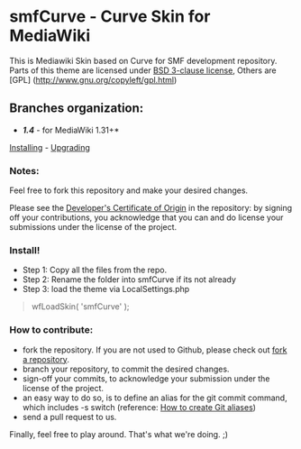 # smfCurve - Curve Skin for MediaWiki

This is Mediawiki Skin based on Curve for SMF development repository.
Parts of this theme are licensed under [BSD 3-clause license](http://www.opensource.org/licenses/BSD-3-Clause), Others are [GPL] (http://www.gnu.org/copyleft/gpl.html)

## Branches organization:
* ***1.4*** - for MediaWiki 1.31+*

[Installing](https://github.com/SimpleMachines/smfcurve/wiki/Installing) - [Upgrading](https://github.com/SimpleMachines/smfcurve/wiki/Upgrading)

### Notes:

Feel free to fork this repository and make your desired changes.

Please see the [Developer's Certificate of Origin](https://github.com/SimpleMachines/smfcurve/blob/master/DCO.txt) in the repository:
by signing off your contributions, you acknowledge that you can and do license your submissions under the license of the project.

### Install!

* Step 1: Copy all the files from the repo.
* Step 2: Rename the folder into smfCurve if its not already
* Step 3: load the theme via LocalSettings.php

> wfLoadSkin( 'smfCurve' );

### How to contribute:
* fork the repository. If you are not used to Github, please check out [fork a repository](http://help.github.com/fork-a-repo).
* branch your repository, to commit the desired changes.
* sign-off your commits, to acknowledge your submission under the license of the project.
* an easy way to do so, is to define an alias for the git commit command, which includes -s switch (reference: [How to create Git aliases](http://githacks.com/post/1168909216/how-to-create-git-aliases))
* send a pull request to us.

Finally, feel free to play around. That's what we're doing. ;)